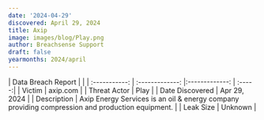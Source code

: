 ```yaml
---
date: '2024-04-29'
discovered: April 29, 2024
title: Axip
image: images/blog/Play.png
author: Breachsense Support
draft: false
yearmonths: 2024/april
---
```


| Data Breach Report           |              | 
| :-----------: | :-------------:     |:-------------:    | :-----:|
| Victim      | axip.com      | 
| Threat Actor      | Play      | 
| Date Discovered      | Apr 29, 2024      | 
| Description      | Axip Energy Services is an oil & energy company providing compression and production equipment.      | 
| Leak Size      | Unknown      | 
